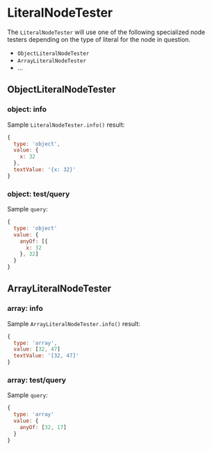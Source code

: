 # LiteralNodeTester

The `LiteralNodeTester` will use one of the following specialized node testers depending on the type of literal for the node in question.

- `ObjectLiteralNodeTester`
- `ArrayLiteralNodeTester`
- ...

## ObjectLiteralNodeTester

### object: info

Sample `LiteralNodeTester.info()` result:

```js
{
  type: 'object',
  value: {
    x: 32
  },
  textValue: '{x: 32}'
}
```

### object: test/query

Sample `query`:

```js
{
  type: 'object'
  value: {
    anyOf: [{
      x: 32
    }, 32]
  }
}
```

## ArrayLiteralNodeTester

### array: info

Sample `ArrayLiteralNodeTester.info()` result:

```js
{
  type: 'array',
  value: [32, 47]
  textValue: '[32, 47]'
}
```

### array: test/query

Sample `query`:

```js
{
  type: 'array'
  value: {
    anyOf: [32, 17]
  }
}
```
